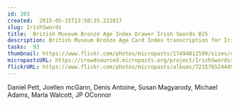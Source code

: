 ```yaml
---
id: 203
created:  2015-05-15T13:50:35.221817
slug: IrishSwords
title:  British Museum Bronze Age Index Drawer Irish Swords B15
description: British Museum Bronze Age Card Index transcription for Irish Swords B15.
tasks:  93
thumbnail: https://www.flickr.com/photos/micropasts/17494812599/sizes/c/
micropastsURL: https://crowdsourced.micropasts.org/project/IrishSwordss
flickrURL: https://www.flickr.com/photos/micropasts/albums/72157652444921520
---
```

Daniel Pett, Joellen mcGann, Denis Antoine, Susan Magyarody, Michael Adams, Marla Walcott, JP OConnor
